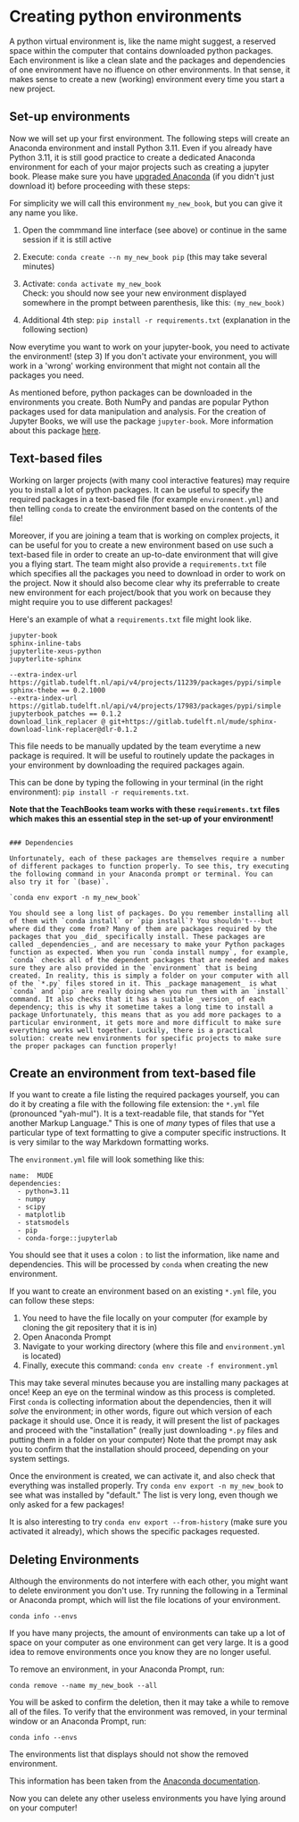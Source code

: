 # Creating python environments

A python virtual environment is, like the name might suggest, a reserved space within the computer that contains downloaded python packages. Each environment is like a clean slate and the packages and dependencies of one environment have no ifluence on other environments. In that sense, it makes sense to create a new (working) environment every time you start a new project. 

## Set-up environments

Now we will set up your first environment. The following steps will create an Anaconda environment and install Python 3.11. Even if you already have Python 3.11, it is still good practice to create a dedicated Anaconda environment for each of your major projects such as creating a jupyter book. Please make sure you have [upgraded Anaconda](https://docs.anaconda.com/free/anaconda/install/update-version/) (if you didn't just download it) before proceeding with these steps:

For simplicity we will call this environment `my_new_book`, but you can give it any name you like.

1. Open the commmand line interface (see above) or continue in the same session if it is still active
2. Execute: `conda create --n my_new_book pip` (this may take several minutes)
3. Activate: `conda activate my_new_book`
<br> Check: you should now see your new environment displayed somewhere in the prompt between parenthesis, like this: `(my_new_book)`

4. Additional 4th step: `pip install -r requirements.txt` (explanation in the following section)

Now everytime you want to work on your jupyter-book, you need to activate the environment! (step 3) If you don't activate your environment, you will work in a 'wrong' working environment that might not contain all the packages you need.

As mentioned before, python packages can be downloaded in the environments you create. Both NumPy and pandas are popular Python packages used for data manipulation and analysis. For the creation of Jupyter Books, we will use the package `jupyter-book`. More information about this package [here](jupyter-book-setup.md).

## Text-based files

Working on larger projects (with many cool interactive features) may require you to install a lot of python packages. It can be useful to specify the required packages in a text-based file (for example `environment.yml`) and then telling `conda` to create the environment based on the contents of the file! 

Moreover, if you are joining a team that is working on complex projects, it can be useful for you to create a new environment based on use such a text-based file in order to create an up-to-date environment that will give you a flying start. The team might also provide a `requirements.txt` file which specifies all the packages you need to download in order to work on the project. Now it should also become clear why its preferrable to create new environment for each project/book that you work on because they might require you to use different packages!

Here's an example of what a `requirements.txt` file might look like.

```
jupyter-book
sphinx-inline-tabs
jupyterlite-xeus-python
jupyterlite-sphinx

--extra-index-url https://gitlab.tudelft.nl/api/v4/projects/11239/packages/pypi/simple
sphinx-thebe == 0.2.1000
--extra-index-url https://gitlab.tudelft.nl/api/v4/projects/17983/packages/pypi/simple
jupyterbook_patches == 0.1.2
download_link_replacer @ git+https://gitlab.tudelft.nl/mude/sphinx-download-link-replacer@dlr-0.1.2
```
This file needs to be manually updated by the team everytime a new package is required. It will be useful to routinely update the packages in your environment by downloading the required packages again. 

This can be done by typing the following in your terminal (in the right environment): `pip install -r requirements.txt`.

**Note that the TeachBooks team works with these `requirements.txt` files which makes this an essential step in the set-up of your environment!**

```{note}

### Dependencies

Unfortunately, each of these packages are themselves require a number of different packages to function properly. To see this, try executing the following command in your Anaconda prompt or terminal. You can also try it for `(base)`.

`conda env export -n my_new_book`

You should see a long list of packages. Do you remember installing all of them with `conda install` or `pip install`? You shouldn't---but where did they come from? Many of them are packages required by the packages that you _did_ specifically install. These packages are called _dependencies_, and are necessary to make your Python packages function as expected. When you run `conda install numpy`, for example, `conda` checks all of the dependent packages that are needed and makes sure they are also provided in the `environment` that is being created. In reality, this is simply a folder on your computer with all of the `*.py` files stored in it. This _package management_ is what `conda` and `pip` are really doing when you run them with an `install` command. It also checks that it has a suitable _version_ of each dependency; this is why it sometime takes a long time to install a package Unfortunately, this means that as you add more packages to a particular environment, it gets more and more difficult to make sure everything works well together. Luckily, there is a practical solution: create new environments for specific projects to make sure the proper packages can function properly!

```
## Create an environment from text-based file

If you want to create a file listing the required packages yourself, you can do it by creating a file with the following file extension: the `*.yml` file (pronounced "yah-mul"). It is a text-readable file, that stands for "Yet another Markup Language." This is one of _many_ types of files that use a particular type of text formatting to give a computer specific instructions. It is very similar to the way Markdown formatting works.

The `environment.yml` file will look something like this:

```
name:  MUDE
dependencies:
  - python=3.11
  - numpy
  - scipy
  - matplotlib
  - statsmodels
  - pip
  - conda-forge::jupyterlab

```     
You should see that it uses a colon `:` to list the information, like name and dependencies. This will be processed by `conda` when creating the new environment.

If you want to create an environment based on an existing `*.yml` file, you can follow these steps:

1. You need to have the file locally on your computer (for example by cloning the git repositery that it is in)
2. Open Anaconda Prompt
3. Navigate to your working directory (where this file and `environment.yml` is located)
4. Finally, execute this command: `conda env create -f environment.yml`

This may take several minutes because you are installing many packages at once! Keep an eye on the terminal window as this process is completed. First `conda` is collecting information about the dependencies, then it will _solve_ the environment; in other words, figure out which version of each package it should use. Once it is ready, it will present the list of packages and proceed with the "installation" (really just downloading `*.py` files and putting them in a folder on your computer)
Note that the prompt may ask you to confirm that the installation should proceed, depending on your system settings. 

Once the environment is created, we can activate it, and also check that everything was installed properly. Try `conda env export -n my_new_book` to see what was installed by "default." The list is very long, even though we only asked for a few packages!

It is also interesting to try `conda env export --from-history` (make sure you activated it already), which shows the specific packages requested. 

## Deleting Environments

Although the environments do not interfere with each other, you might want to delete environment you don't use. Try running the following in a Terminal or Anaconda prompt, which will list the file locations of your environment. 

`conda info --envs`

If you have many projects, the amount of environments can take up a lot of space on your computer as one environment can get very large. It is a good idea to remove environments once you know they are no longer useful.

To remove an environment, in your Anaconda Prompt, run:

`conda remove --name my_new_book --all`

You will be asked to confirm the deletion, then it may take a while to remove all of the files. To verify that the environment was removed, in your terminal window or an Anaconda Prompt, run:

`conda info --envs`

The environments list that displays should not show the removed environment.

This information has been taken from the [Anaconda documentation](https://conda.io/projects/conda/en/latest/user-guide/tasks/manage-environments.html#removing-an-environment).

Now you can delete any other useless environments you have lying around on your computer!
